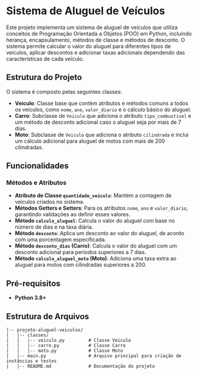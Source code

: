 # Sistema de Aluguel de Veículos

Este projeto implementa um sistema de aluguel de veículos que utiliza conceitos de Programação Orientada a Objetos (POO) em Python, incluindo herança, encapsulamento, métodos de classe e métodos de desconto. O sistema permite calcular o valor do aluguel para diferentes tipos de veículos, aplicar descontos e adicionar taxas adicionais dependendo das características de cada veículo.

## Estrutura do Projeto

O sistema é composto pelas seguintes classes:

- **Veiculo**: Classe base que contém atributos e métodos comuns a todos os veículos, como `nome`, `ano`, `valor_diario` e o cálculo básico do aluguel.
- **Carro**: Subclasse de `Veiculo` que adiciona o atributo `tipo_combustivel` e um método de desconto adicional caso o aluguel seja por mais de 7 dias.
- **Moto**: Subclasse de `Veiculo` que adiciona o atributo `cilindrada` e inclui um cálculo adicional para aluguel de motos com mais de 200 cilindradas.

## Funcionalidades

### Métodos e Atributos

- **Atributo de Classe `quantidade_veiculo`**: Mantém a contagem de veículos criados no sistema.
- **Métodos Getters e Setters**: Para os atributos `nome`, `ano` e `valor_diario`, garantindo validações ao definir esses valores.
- **Método `calculo_aluguel`**: Calcula o valor do aluguel com base no número de dias e na taxa diária.
- **Método `desconto`**: Aplica um desconto ao valor do aluguel, de acordo com uma porcentagem especificada.
- **Método `desconto_dias` (Carro)**: Calcula o valor do aluguel com um desconto adicional para períodos superiores a 7 dias.
- **Método `calculo_aluguel_moto` (Moto)**: Adiciona uma taxa extra ao aluguel para motos com cilindradas superiores a 200.

## Pré-requisitos

- **Python 3.8+**

## Estrutura de Arquivos

```plaintext
|-- projeto-aluguel-veiculos/
|   |-- classes/
|   |   |-- veiculo.py         # Classe Veiculo
|   |   |-- carro.py           # Classe Carro
|   |   |-- moto.py            # Classe Moto
|   |-- main.py                # Arquivo principal para criação de instâncias e testes
|   |-- README.md              # Documentação do projeto
